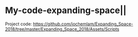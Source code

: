 # My-code-expanding-space||
Project code: https://github.com/jochemlam/Expanding_Space-2018/tree/master/Expanding_Space_2018/Assets/Scripts
